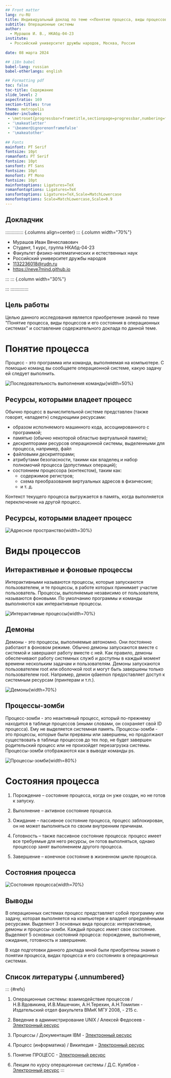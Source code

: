 ```yaml
---
## Front matter
lang: ru-RU
title: Индивидуальный доклад по теме <<Понятие процесса, виды процессов и его состояния в операционных системах>>
subtitle: Операционные системы
author:
  - Мурашов И. В., НКАбд-04-23
institute:
  - Российский университет дружбы народов, Москва, Россия
  
date: 08 марта 2024

## i18n babel
babel-lang: russian
babel-otherlangs: english

## Formatting pdf
toc: false
toc-title: Содержание
slide_level: 2
aspectratio: 169
section-titles: true
theme: metropolis
header-includes:
 - \metroset{progressbar=frametitle,sectionpage=progressbar,numbering=fraction}
 - '\makeatletter'
 - '\beamer@ignorenonframefalse'
 - '\makeatother'
 
## Fonts
mainfont: PT Serif
fontsize: 10pt
romanfont: PT Serif
fontsize: 10pt
sansfont: PT Sans
fontsize: 10pt
monofont: PT Mono
fontsize: 10pt
mainfontoptions: Ligatures=TeX
romanfontoptions: Ligatures=TeX
sansfontoptions: Ligatures=TeX,Scale=MatchLowercase
monofontoptions: Scale=MatchLowercase,Scale=0.9
---
```


## Докладчик

:::::::::::::: {.columns align=center}
::: {.column width="70%"}

  * Мурашов Иван Вячеславович
  * Cтудент, 1 курс, группа НКАбд-04-23
  * Факультет физико-математических и естественных наук
  * Российский университет дружбы народов
  * [1132236018@rudn.ru](mailto:1132236018@rudn.ru)
  * <https://neve7mind.github.io>

:::
::: {.column width="30%"}

:::
::::::::::::::

## Цель работы

Целью данного исследования является приобретение знаний по теме "Понятие процесса, виды процессов и его состояния в операционных системах" и составление содержательного доклада по данной теме.

# Понятие процесса

Процесс - это программа или команда, выполняемая на компьютере. С помощью команд вы сообщаете операционной системе, какую задачу ей следует выполнить.

![Последовательность выполнения команды](image/1.png){width=50%}

## Ресурсы, которыми владеет процесс

Обычно процесс в вычислительной системе представлен (также говорят, «владеет») следующими ресурсами:

- образом исполняемого машинного кода, ассоциированного с программой;
- памятью (обычно некоторой областью виртуальной памяти);
- дескрипторами ресурсов операционной системы, выделенными для процесса, например, файл
- файловыми дескрипторами;
- атрибутами безопасности, такими как владелец и набор полномочий процесса (допустимых операций);
- состоянием процессора (контекстом), таким как:
    - содержимое регистров;
    - схема преобразования виртуальных адресов в физические;
    - и т. д.
    
Контекст текущего процесса выгружается в память, когда выполняется переключение на другой процесс.

## Ресурсы, которыми владеет процесс

![Адресное пространство](image/2.png){width=30%}

# Виды процессов

## Интерактивные и фоновые процессы

Интерактивными называются процессы, которые запускаются пользователем, и те процессы, в работе которых принимает участие пользователь. Процессы, выполняемые независимо от пользователя, называются фоновыми. По умолчанию программы и команды выполняются как интерактивные процессы.

![Интерактивные процессы](image/3.png){width=70%}

## Демоны

Демоны - это процессы, выполняемые автономно. Они постоянно работают в фоновом режиме. Обычно демоны запускаются вместе с системой и завершают работу вместе с ней. Как правило, демоны обеспечивают работу системных служб и доступны в каждый момент времени нескольким задачам и пользователям. Демоны запускаются пользователем root или оболочкой root и могут быть завершены только пользователем root. Например, демон qdaemon предоставляет доступ к системным ресурсам (принтерам и т.п.).

![Демоны](image/4.png){width=70%}

## Процессы-зомби

Процесс-зомби - это неактивный процесс, который по-прежнему находится в таблице процессов (иными словами, он сохраняет свой ID процесса). Ему не выделяется системная память. Процессы-зомби - это процессы, которые были прерваны или завершены, но продолжают существовать в таблице процессов до тех пор, не будет завершен родительский процесс или не произойдет перезагрузка системы. Процессы-зомби отображаются как <defunct> в выводе команды ps.

![Процессы-зомби](image/5.png){width=80%}

# Состояния процесса

1. Порождение – состояние процесса, когда он уже создан, но не готов к запуску.

2. Выполнение – активное состояние процесса.

3. Ожидание – пассивное состояние процесса, процесс заблокирован, он не может выполняться по своим внутренним причинам.

4. Готовность – также пассивное состояние процесса: процесс имеет все требуемые для него ресурсы, он готов выполняться, однако процессор занят выполнением другого процесса.

5. Завершение – конечное состояние в жизненном цикле процесса.

## Состояния процесса

![Состояния процесса](image/6.png){width=70%}

## Выводы

В операционных системах процесс представляет собой программу или задачу, которая выполняется на компьютере и владеет определёнными ресурсами. Выделяют 3 основных вида процесса: интерактивные, демоны и процессы-зомби. Каждый процесс имеет свое состояние. Выделяют 5 основных состояний процесса: порождение, выполнение, ожидание, готовность и завершение.

В ходе подготовки данного доклада мной были приобретены знания о понятии процесса, видах процесса и его состояниях в операционных системах.

## Список литературы {.unnumbered}

::: {#refs}
1. Операционные системы: взаимодействие процессов / Н.В.Вдовикина, И.В.Машечкин, А.Н.Терехин, А.Н.Томилин - Издательский отдел факультета ВМиК МГУ 2008, - 215 c.

2. Введение в администрирование UNIX / Алексей Федосеев - [Электронный ресурс](http://heap.altlinux.org/modules/unix_base_admin.dralex/)

3. Процессы / Документация IBM - [Электронный ресурс](https://www.ibm.com/docs/ru/aix/7.1?topic=processes-)

4. Процесс (информатика) / Википедия - [Электронный ресурс](https://ru.wikipedia.org/wiki/%D0%9F%D1%80%D0%BE%D1%86%D0%B5%D1%81%D1%81_%28%D0%B8%D0%BD%D1%84%D0%BE%D1%80%D0%BC%D0%B0%D1%82%D0%B8%D0%BA%D0%B0%29#%D0%9F%D1%80%D0%B5%D0%B4%D1%81%D1%82%D0%B0%D0%B2%D0%BB%D0%B5%D0%BD%D0%B8%D0%B5_%D0%BF%D1%80%D0%BE%D1%86%D0%B5%D1%81%D1%81%D0%B0_%D0%B2_%D0%BF%D0%B0%D0%BC%D1%8F%D1%82%D0%B8)

5. Понятие ПРОЦЕСС - [Электронный ресурс](http://komputercnulja.ru/operacionnye-sistemy/ponjatie-process)

6. Лекции по курсу операционные системы / Д.С. Кулябов - [Электронный ресурс](https://yamadharma.github.io/ru/course/os-intro/lection/lection03/)
:::
